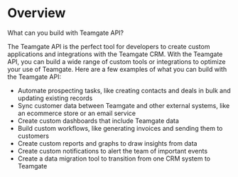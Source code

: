 # Overview

 What can you build with Teamgate API?

The Teamgate API is the perfect tool for developers to create custom applications and integrations with the Teamgate CRM. With the Teamgate API, you can build a wide range of custom tools or integrations to optimize your use of Teamgate. Here are a few examples of what you can build with the Teamgate API:

- Automate prospecting tasks, like creating contacts and deals in bulk and updating existing records
- Sync customer data between Teamgate and other external systems, like an ecommerce store or an email service
- Create custom dashboards that include Teamgate data
- Build custom workflows, like generating invoices and sending them to customers
- Create custom reports and graphs to draw insights from data
- Create custom notifications to alert the team of important events
- Create a data migration tool to transition from one CRM system to Teamgate
